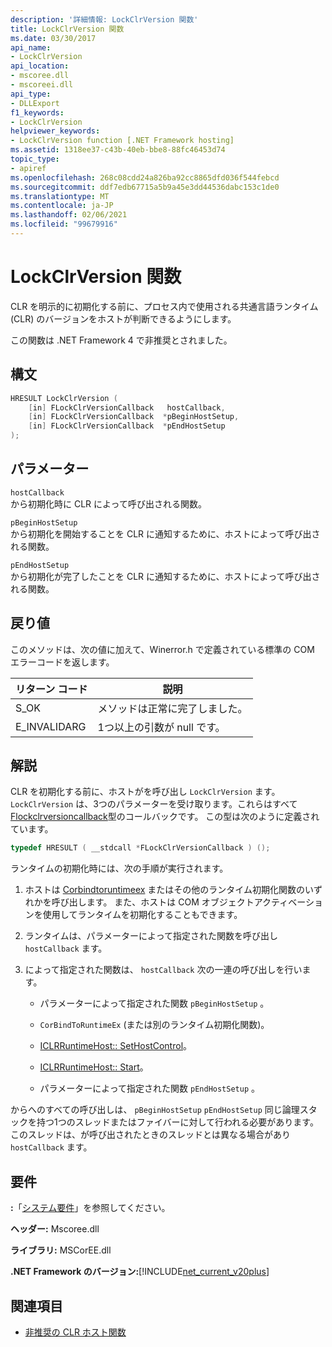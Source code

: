 ```yaml
---
description: '詳細情報: LockClrVersion 関数'
title: LockClrVersion 関数
ms.date: 03/30/2017
api_name:
- LockClrVersion
api_location:
- mscoree.dll
- mscoreei.dll
api_type:
- DLLExport
f1_keywords:
- LockClrVersion
helpviewer_keywords:
- LockClrVersion function [.NET Framework hosting]
ms.assetid: 1318ee37-c43b-40eb-bbe8-88fc46453d74
topic_type:
- apiref
ms.openlocfilehash: 268c08cdd24a826ba92cc8865dfd036f544febcd
ms.sourcegitcommit: ddf7edb67715a5b9a45e3dd44536dabc153c1de0
ms.translationtype: MT
ms.contentlocale: ja-JP
ms.lasthandoff: 02/06/2021
ms.locfileid: "99679916"
---
```

# <a name="lockclrversion-function"></a>LockClrVersion 関数

CLR を明示的に初期化する前に、プロセス内で使用される共通言語ランタイム (CLR) のバージョンをホストが判断できるようにします。  
  
 この関数は .NET Framework 4 で非推奨とされました。  
  
## <a name="syntax"></a>構文  
  
```cpp  
HRESULT LockClrVersion (  
    [in] FLockClrVersionCallback   hostCallback,  
    [in] FLockClrVersionCallback  *pBeginHostSetup,  
    [in] FLockClrVersionCallback  *pEndHostSetup  
);  
```  
  
## <a name="parameters"></a>パラメーター  

 `hostCallback`  
 から初期化時に CLR によって呼び出される関数。  
  
 `pBeginHostSetup`  
 から初期化を開始することを CLR に通知するために、ホストによって呼び出される関数。  
  
 `pEndHostSetup`  
 から初期化が完了したことを CLR に通知するために、ホストによって呼び出される関数。  
  
## <a name="return-value"></a>戻り値  

 このメソッドは、次の値に加えて、Winerror.h で定義されている標準の COM エラーコードを返します。  
  
|リターン コード|説明|  
|-----------------|-----------------|  
|S_OK|メソッドは正常に完了しました。|  
|E_INVALIDARG|1つ以上の引数が null です。|  
  
## <a name="remarks"></a>解説  

 CLR を初期化する前に、ホストがを呼び出し `LockClrVersion` ます。 `LockClrVersion` は、3つのパラメーターを受け取ります。これらはすべて [Flockclrversioncallback](flockclrversioncallback-function-pointer.md)型のコールバックです。 この型は次のように定義されています。  
  
```cpp  
typedef HRESULT ( __stdcall *FLockClrVersionCallback ) ();  
```  
  
 ランタイムの初期化時には、次の手順が実行されます。  
  
1. ホストは [Corbindtoruntimeex](corbindtoruntimeex-function.md) またはその他のランタイム初期化関数のいずれかを呼び出します。 また、ホストは COM オブジェクトアクティベーションを使用してランタイムを初期化することもできます。  
  
2. ランタイムは、パラメーターによって指定された関数を呼び出し `hostCallback` ます。  
  
3. によって指定された関数は、 `hostCallback` 次の一連の呼び出しを行います。  
  
    - パラメーターによって指定された関数 `pBeginHostSetup` 。  
  
    - `CorBindToRuntimeEx` (または別のランタイム初期化関数)。  
  
    - [ICLRRuntimeHost:: SetHostControl](iclrruntimehost-sethostcontrol-method.md)。  
  
    - [ICLRRuntimeHost:: Start](iclrruntimehost-start-method.md)。  
  
    - パラメーターによって指定された関数 `pEndHostSetup` 。  
  
 からへのすべての呼び出しは、 `pBeginHostSetup` `pEndHostSetup` 同じ論理スタックを持つ1つのスレッドまたはファイバーに対して行われる必要があります。 このスレッドは、が呼び出されたときのスレッドとは異なる場合があり `hostCallback` ます。  
  
## <a name="requirements"></a>要件  

 **:**「[システム要件](../../get-started/system-requirements.md)」を参照してください。  
  
 **ヘッダー:** Mscoree.dll  
  
 **ライブラリ:** MSCorEE.dll  
  
 **.NET Framework のバージョン:**[!INCLUDE[net_current_v20plus](../../../../includes/net-current-v20plus-md.md)]  
  
## <a name="see-also"></a>関連項目

- [非推奨の CLR ホスト関数](deprecated-clr-hosting-functions.md)

